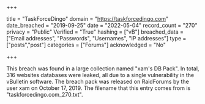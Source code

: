+++

title = "TaskForceDingo"
domain = "https://taskforcedingo.com"
date_breached = "2019-09-25"
date = "2022-05-04"
record_count = "270"
privacy = "Public"
Verified = "True"
hashing = ["vB"]
breached_data = ["Email addresses", "Passwords", "Usernames", "IP addresses"]
type = ["posts","post"]
categories = ["Forums"]
acknowledged = "No"


+++


This breach was found in a large collection named "xam's DB Pack". In total, 316 websites databases were leaked, all due to a single vulnerability in the vBulletin software. The breach pack was released on RaidForums by the user xam on October 17, 2019. The filename that this entry comes from is "taskforcedingo.com_270.txt".

